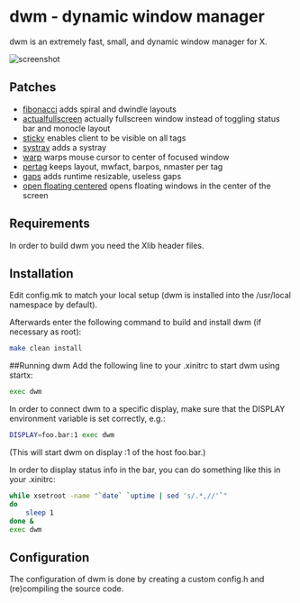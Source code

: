 # dwm - dynamic window manager
dwm is an extremely fast, small, and dynamic window manager for X.

![screenshot](https://i.imgur.com/bUPdO5g.png)

## Patches
- [fibonacci](https://dwm.suckless.org/patches/fibonacci/)
    adds spiral and dwindle layouts
- [actualfullscreen](https://dwm.suckless.org/patches/actualfullscreen/)
    actually fullscreen window instead of toggling status bar and monocle layout
- [sticky](https://dwm.suckless.org/patches/sticky/)
    enables client to be visible on all tags
- [systray](https://dwm.suckless.org/patches/systray/)
    adds a systray
- [warp](https://dwm.suckless.org/patches/warp/)
    warps mouse cursor to center of focused window
- [pertag](https://dwm.suckless.org/patches/pertag/)
    keeps layout, mwfact, barpos, nmaster per tag
- [gaps](https://dwm.suckless.org/patches/ru_gaps/)
    adds runtime resizable, useless gaps
- [open floating centered](https://git.io/JfXYR)
    opens floating windows in the center of the screen

## Requirements
In order to build dwm you need the Xlib header files.


## Installation
Edit config.mk to match your local setup (dwm is installed into
the /usr/local namespace by default).

Afterwards enter the following command to build and install dwm (if
necessary as root):
``` sh
make clean install
```

##Running dwm
Add the following line to your .xinitrc to start dwm using startx:
``` sh
exec dwm
```
In order to connect dwm to a specific display, make sure that
the DISPLAY environment variable is set correctly, e.g.:
``` sh
DISPLAY=foo.bar:1 exec dwm
```
(This will start dwm on display :1 of the host foo.bar.)

In order to display status info in the bar, you can do something
like this in your .xinitrc:
``` sh
while xsetroot -name "`date` `uptime | sed 's/.*,//'`"
do
	sleep 1
done &
exec dwm
```

## Configuration
The configuration of dwm is done by creating a custom config.h
and (re)compiling the source code.
